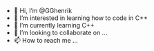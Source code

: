 - 👋 Hi, I’m @GGhenrik
- 👀 I’m interested in learning how to code in C++
- 🌱 I’m currently learning C++
- 💞️ I’m looking to collaborate on ...
- 📫 How to reach me ...

<!---
GGhenrik/GGhenrik is a ✨ special ✨ repository because its `README.md` (this file) appears on your GitHub profile.
You can click the Preview link to take a look at your changes.
--->
